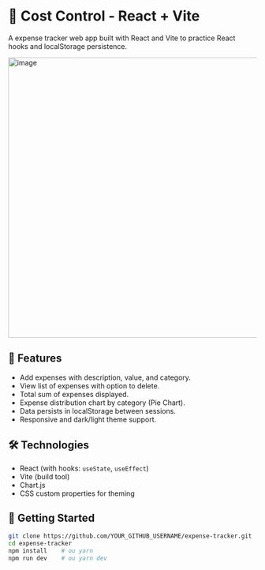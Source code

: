 # 💸 Cost Control - React + Vite

A expense tracker web app built with React and Vite to practice React hooks and localStorage persistence.

<img width="1339" height="568" alt="image" src="https://github.com/user-attachments/assets/0ca7808f-d5de-4b1a-bd05-6890b4844988" />



## 🚀 Features

- Add expenses with description, value, and category.
- View list of expenses with option to delete.
- Total sum of expenses displayed.
- Expense distribution chart by category (Pie Chart).
- Data persists in localStorage between sessions.
- Responsive and dark/light theme support.


## 🛠️ Technologies

- React (with hooks: `useState`, `useEffect`)
- Vite (build tool)
- Chart.js 
- CSS custom properties for theming


## 🧰 Getting Started

```bash
git clone https://github.com/YOUR_GITHUB_USERNAME/expense-tracker.git
cd expense-tracker
npm install    # ou yarn
npm run dev    # ou yarn dev
